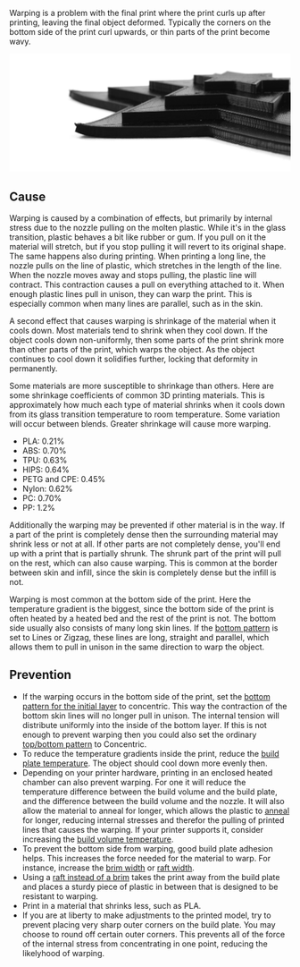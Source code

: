 Warping is a problem with the final print where the print curls up after printing, leaving the final object deformed. Typically the corners on the bottom side of the print curl upwards, or thin parts of the print become wavy.

![The tips are curling up](../images/warping.jpg)

Cause
----
Warping is caused by a combination of effects, but primarily by internal stress due to the nozzle pulling on the molten plastic. While it's in the glass transition, plastic behaves a bit like rubber or gum. If you pull on it the material will stretch, but if you stop pulling it will revert to its original shape. The same happens also during printing. When printing a long line, the nozzle pulls on the line of plastic, which stretches in the length of the line. When the nozzle moves away and stops pulling, the plastic line will contract. This contraction causes a pull on everything attached to it. When enough plastic lines pull in unison, they can warp the print. This is especially common when many lines are parallel, such as in the skin.

A second effect that causes warping is shrinkage of the material when it cools down. Most materials tend to shrink when they cool down. If the object cools down non-uniformly, then some parts of the print shrink more than other parts of the print, which warps the object. As the object continues to cool down it solidifies further, locking that deformity in permanently.

Some materials are more susceptible to shrinkage than others. Here are some shrinkage coefficients of common 3D printing materials. This is approximately how much each type of material shrinks when it cools down from its glass transition temperature to room temperature. Some variation will occur between blends. Greater shrinkage will cause more warping.
* PLA: 0.21%
* ABS: 0.70%
* TPU: 0.63%
* HIPS: 0.64%
* PETG and CPE: 0.45%
* Nylon: 0.62%
* PC: 0.70%
* PP: 1.2%

Additionally the warping may be prevented if other material is in the way. If a part of the print is completely dense then the surrounding material may shrink less or not at all. If other parts are not completely dense, you'll end up with a print that is partially shrunk. The shrunk part of the print will pull on the rest, which can also cause warping. This is common at the border between skin and infill, since the skin is completely dense but the infill is not.

Warping is most common at the bottom side of the print. Here the temperature gradient is the biggest, since the bottom side of the print is often heated by a heated bed and the rest of the print is not. The bottom side usually also consists of many long skin lines. If the [bottom pattern](../shell/top_bottom_pattern.md) is set to Lines or Zigzag, these lines are long, straight and parallel, which allows them to pull in unison in the same direction to warp the object.

Prevention
----
* If the warping occurs in the bottom side of the print, set the [bottom pattern for the initial layer](../shell/top_bottom_pattern_0.md) to concentric. This way the contraction of the bottom skin lines will no longer pull in unison. The internal tension will distribute uniformly into the inside of the bottom layer. If this is not enough to prevent warping then you could also set the ordinary [top/bottom pattern](../shell/top_bottom_pattern.md) to Concentric.
* To reduce the temperature gradients inside the print, reduce the [build plate temperature](../material/material_bed_temperature.md). The object should cool down more evenly then.
* Depending on your printer hardware, printing in an enclosed heated chamber can also prevent warping. For one it will reduce the temperature difference between the build volume and the build plate, and the difference between the build volume and the nozzle. It will also allow the material to anneal for longer, which allows the plastic to [anneal](https://en.wikipedia.org/wiki/Annealing_%28glass%29) for longer, reducing internal stresses and therefor the pulling of printed lines that causes the warping. If your printer supports it, consider increasing the [build volume temperature](../material/build_volume_temperature.md).
* To prevent the bottom side from warping, good build plate adhesion helps. This increases the force needed for the material to warp. For instance, increase the [brim width](../platform_adhesion/brim_width.md) or [raft width](../platform_adhesion/raft_margin.md).
* Using a [raft instead of a brim](../platform_adhesion/adhesion_type.md) takes the print away from the build plate and places a sturdy piece of plastic in between that is designed to be resistant to warping.
* Print in a material that shrinks less, such as PLA.
* If you are at liberty to make adjustments to the printed model, try to prevent placing very sharp outer corners on the build plate. You may choose to round off certain outer corners. This prevents all of the force of the internal stress from concentrating in one point, reducing the likelyhood of warping.